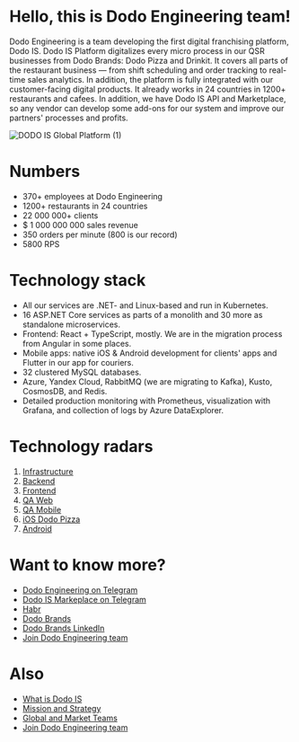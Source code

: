 # Hello, this is Dodo Engineering team!

Dodo Engineering is a team developing the first digital franchising platform, Dodo IS. Dodo IS Platform digitalizes every micro process in our QSR businesses from Dodo Brands: Dodo Pizza and Drinkit. It covers all parts of the restaurant business — from shift scheduling and order tracking to real-time sales analytics. In addition, the platform is fully integrated with our customer-facing digital products. It already works in 24 countries in 1200+ restaurants and cafees. In addition, we have Dodo IS API and Marketplace, so any vendor can develop some add-ons for our system and improve our partners' processes and profits.

![DODO IS Global Platform (1)](https://github.com/user-attachments/assets/e858d99f-2c75-4423-8fd1-d4dce69e781f)

# Numbers

* 370+ employees at Dodo Engineering
* 1200+ restaurants in 24 countries
* 22 000 000+ clients
* $ 1 000 000 000 sales revenue
* 350 orders per minute (800 is our record)
* 5800 RPS

# Technology stack

* All our services are .NET- and Linux-based and run in Kubernetes.
*  16 ASP.NET Core services as parts of a monolith and 30 more as standalone microservices.
* Frontend: React + TypeScript, mostly. We are in the migration process from Angular in some places.
* Mobile apps: native iOS & Android development for clients' apps and Flutter in our app for couriers.
* 32 clustered MySQL databases.
* Azure, Yandex Cloud, RabbitMQ (we are migrating to Kafka), Kusto, CosmosDB, and Redis.
* Detailed production monitoring with Prometheus, visualization with Grafana, and collection of logs by Azure DataExplorer.

# Technology radars

1. [Infrastructure](https://radar.thoughtworks.com/?sheetId=https%3A%2F%2Fdocs.google.com%2Fspreadsheets%2Fd%2Fe%2F2PACX-1vTkAM6j2AWXacXHXJTUsIXPDNaO3_TSGHf4hznVlAsxX-vqpBLh3IktlfdkfWg773MukCciR2b3qbeG%2Fpub%3Fgid%3D498396802%26single%3Dtrue%26output%3Dcsv%26format%3D%2FDodo+Engineering+-+Infra+Platform+-+Feb+2023.csv)
2. [Backend](https://radar.thoughtworks.com/?sheetId=https%3A%2F%2Fdocs.google.com%2Fspreadsheets%2Fd%2Fe%2F2PACX-1vRJq9wMTAL7IWulP81qOyuAughwJ9NLMZy_jH4UibjVJF83rM_XdqdSTGWvIfvGS1PYV85LW5BVVUlv%2Fpub%3Fgid%3D1655424610%26single%3Dtrue%26output%3Dcsv%26format%3D%2FDodo+Engineering+Backend.csv)
3. [Frontend](https://radar.thoughtworks.com/?sheetId=https%3A%2F%2Fdocs.google.com%2Fspreadsheets%2Fd%2Fe%2F2PACX-1vQjF0s2jn7MUu2av83B5oPP0uRwyKBxTP_zQLDO7e5T-wgpKk-_3-6aGZ0-MMfeNRdFZmO6BXHecYab%2Fpub%3Fgid%3D1940266749%26single%3Dtrue%26output%3Dcsv%26format%3D%2FDodo+Engineering+-+Frontend+-+2023.csv)
4. [QA Web](https://radar.thoughtworks.com/?sheetId=https%3A%2F%2Fdocs.google.com%2Fspreadsheets%2Fd%2Fe%2F2PACX-1vS-dxShp84tLZVJmfJIt1XDEPqpimndp7GnhpAOTkFE2Br_aj4ygz5A1Pd_ne5b9ct9JMi7jUNmdNV-%2Fpub%3Fgid%3D1922033169%26single%3Dtrue%26output%3Dcsv%26format%3D%2FDodo+Engineering+-+QA+Web+-+March+2023.csv)
5. [QA Mobile](https://radar.thoughtworks.com/?sheetId=https%3A%2F%2Fdocs.google.com%2Fspreadsheets%2Fd%2Fe%2F2PACX-1vRhhv36dMgQWyL24qt9NTmoh3guKjGUK9AawBw85N_MOe1trvSmZQeU99QJglm1Do__Lac8cEYzItnI%2Fpub%3Foutput%3Dcsv%26format%3D%2FDodo+Engineering+-+QA+mobile+-+2023.csv)
6. [iOS Dodo Pizza](https://radar.thoughtworks.com/?sheetId=https%3A%2F%2Fdocs.google.com%2Fspreadsheets%2Fd%2Fe%2F2PACX-1vSNCJEF7o6lYiu7z9WIdLqEyyoW6V94_50wyK5AWP9uW0oA3w4jKaU__jy3fyhOeGdZI2yiSL6VwjL3%2Fpub%3Fgid%3D0%26single%3Dtrue%26output%3Dcsv%26format%3D%2FDodo+Engineering+-+Dodo+Pizza+iOS+-+March+2023.csv)
7. [Android](https://radar.thoughtworks.com/?sheetId=https%3A%2F%2Fdocs.google.com%2Fspreadsheets%2Fd%2Fe%2F2PACX-1vRIJRCLRWKilMgx5rypHoCwGlUOpB79v4-oPPdSvNNSPkkgVao2uja2O4j1eEWqeUn34Ri0rzaNgut3%2Fpub%3Fgid%3D892813566%26single%3Dtrue%26output%3Dcsv%26format%3D%2FDodo+Engineering+Android.csv)

# Want to know more?

* [Dodo Engineering on Telegram](https://t.me/dododev)
* [Dodo IS Markeplace on Telegram](https://t.me/dodo_is_marketplace)
* [Habr](https://habr.com/ru/companies/dododev/articles/)
* [Dodo Brands](https://dodobrands.io/ru//)
* [Dodo Brands LinkedIn](https://www.linkedin.com/company/dodobrands/)
* [Join Dodo Engineering team](https://dodoteam.ru/vacancies)

# Also 

* [What is Dodo IS](https://habr.com/ru/company/dododev/blog/506136/)
* [Mission and Strategy](https://github.com/dodopizza/RTFM/blob/master/docs/our-mission.md)
* [Global and Market Teams](https://habr.com/ru/company/dododev/blog/666028/)
* [Join Dodo Engineering team](https://dodoteam.ru/vacancies)
